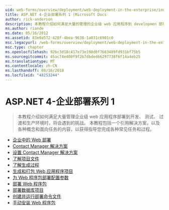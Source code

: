 ```yaml
---
uid: web-forms/overview/deployment/web-deployment-in-the-enterprise/index
title: ASP.NET 4-企业部署系列 1 |Microsoft Docs
author: rick-anderson
description: 本教程介绍如何满足大量的管理的企业级 web 应用程序到 developmen 部署时，将会遇到的挑战...
ms.author: riande
ms.date: 05/16/2012
ms.assetid: 83e0a572-428f-4bea-9638-1a031c6901c0
msc.legacyurl: /web-forms/overview/deployment/web-deployment-in-the-enterprise
msc.type: chapter
ms.openlocfilehash: 92bc3d18c417e73e198d0f7663489fd931bf75b5
ms.sourcegitcommit: 45ac74e400f9f2b7dbded66297730f6f14a4eb25
ms.translationtype: MT
ms.contentlocale: zh-CN
ms.lasthandoff: 08/16/2018
ms.locfileid: "48253244"
---
```

<a name="aspnet-4---enterprise-deployment-series-1"></a>ASP.NET 4-企业部署系列 1
====================
> 本教程介绍如何满足大量管理企业级 web 应用程序部署到开发、 测试、 过渡和生产环境时，将会遇到的挑战。 本教程包括一个引用解决方案，以及各种概念和面向任务的内容，以获得指导您完成各种常见任务和过程。


- [企业中的 Web 部署](web-deployment-in-the-enterprise.md)
- [Contact Manager 解决方案](the-contact-manager-solution.md)
- [设置 Contact Manager 解决方案](setting-up-the-contact-manager-solution.md)
- [了解项目文件](understanding-the-project-file.md)
- [了解生成过程](understanding-the-build-process.md)
- [生成和打包 Web 应用程序项目](building-and-packaging-web-application-projects.md)
- [为 Web 程序包部署配置参数](configuring-parameters-for-web-package-deployment.md)
- [部署 Web 程序包](deploying-web-packages.md)
- [部署数据库项目](deploying-database-projects.md)
- [创建并运行部署命令文件](creating-and-running-a-deployment-command-file.md)
- [手动安装 Web 程序包](manually-installing-web-packages.md)
